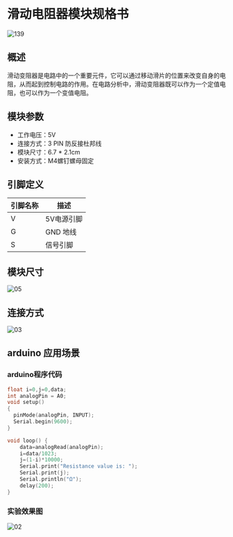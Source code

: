 # 滑动电阻器模块规格书

![139](E:\GitLab\sensors-kit\41.滑动电阻器模块\滑动电阻器模块图片\139.jpg)

## 概述

 滑动变阻器是电路中的一个重要元件，它可以通过移动滑片的位置来改变自身的电阻，从而起到控制电路的作用。在电路分析中，滑动变阻器既可以作为一个定值电阻，也可以作为一个变值电阻。 

## 模块参数

* 工作电压：5V
* 连接方式：3 PIN 防反接杜邦线
* 模块尺寸：6.7 * 2.1cm
* 安装方式：M4螺钉螺母固定

## 引脚定义

| 引脚名称| 描述 |
|---- |----|
| V | 5V电源引脚 |
| G | GND 地线 |
| S | 信号引脚 |

## 模块尺寸

![05](E:\GitLab\sensors-kit\41.滑动电阻器模块\滑动电阻器模块图片\05.jpg)

## 连接方式

![03](E:\GitLab\sensors-kit\41.滑动电阻器模块\滑动电阻器模块图片\03.jpg)


##  arduino 应用场景

### arduino程序代码

```c++
float i=0,j=0,data;
int analogPin = A0;
void setup()
{
  pinMode(analogPin, INPUT);
  Serial.begin(9600);
}

void loop() {
    data=analogRead(analogPin);
    i=data/1023;
    j=(1-i)*10000;  
    Serial.print("Resistance value is: ");
    Serial.print(j);
    Serial.println("Ω");
    delay(200);
}
```

### 实验效果图



![02](E:\GitLab\sensors-kit\41.滑动电阻器模块\滑动电阻器模块图片\02.jpg)